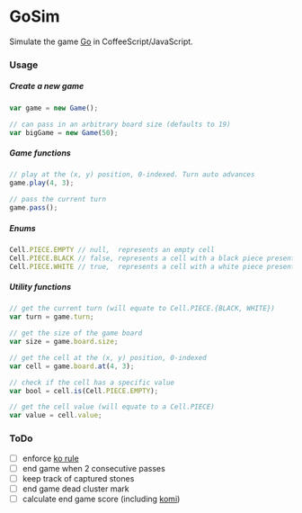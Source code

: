 # GoSim
Simulate the game [Go](https://en.wikipedia.org/wiki/Go_(game)) in CoffeeScript/JavaScript.

### Usage

##### Create a new game
```javascript
var game = new Game();

// can pass in an arbitrary board size (defaults to 19)
var bigGame = new Game(50); 
```

##### Game functions
```javascript
// play at the (x, y) position, 0-indexed. Turn auto advances
game.play(4, 3);

// pass the current turn
game.pass();
```

##### Enums
```javascript
Cell.PIECE.EMPTY // null,  represents an empty cell
Cell.PIECE.BLACK // false, represents a cell with a black piece present
Cell.PIECE.WHITE // true,  represents a cell with a white piece present
```

##### Utility functions
```javascript
// get the current turn (will equate to Cell.PIECE.{BLACK, WHITE})
var turn = game.turn;

// get the size of the game board
var size = game.board.size;

// get the cell at the (x, y) position, 0-indexed
var cell = game.board.at(4, 3);

// check if the cell has a specific value
var bool = cell.is(Cell.PIECE.EMPTY);

// get the cell value (will equate to a Cell.PIECE)
var value = cell.value;
```

### ToDo

- [ ] enforce [ko rule](https://en.wikipedia.org/wiki/Go_(game)#The_ko_rule)
- [ ] end game when 2 consecutive passes
- [ ] keep track of captured stones
- [ ] end game dead cluster mark
- [ ] calculate end game score (including [komi](https://en.wikipedia.org/wiki/Go_(game)#Komi))
